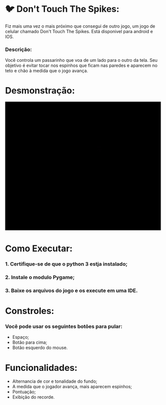 # 🐦 Don't Touch The Spikes:
Fiz mais uma vez o mais próximo que consegui de outro jogo, um jogo de celular chamado Don't Touch The Spikes. Está disponivel para android e IOS.

### Descrição:
Você controla um passarinho que voa de um lado para o outro da tela. Seu objetivo é evitar tocar nos espinhos que ficam nas paredes e aparecem no teto e chão à medida que o jogo avança.

# Desmonstração:
![](GIF%20Don%27t%20Touch%20The%20Spikes.gif)

# Como Executar:
### 1. Certifique-se de que o python 3 estja instalado;
### 2. Instale o modulo Pygame;
### 3. Baixe os arquivos do jogo e os execute em uma IDE.

# Constroles:
### Você pode usar os seguintes botões para pular:
- Espaço;
- Botão para cima;
- Botão esquerdo do mouse.

# Funcionalidades:
- Alternancia de cor e tonalidade do fundo;
- A medida que o jogador avança, mais aparecem espinhos;
- Pontuação;
- Exibição do recorde.
